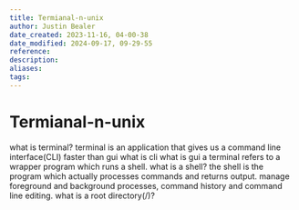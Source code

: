 ```yaml
---
title: Termianal-n-unix
author: Justin Bealer
date_created: 2023-11-16, 04-00-38
date_modified: 2024-09-17, 09-29-55
reference: 
description: 
aliases: 
tags: 
---
```

# Termianal-n-unix
what is terminal?
  terminal is an application that gives us a command line interface(CLI)
  faster than gui
  what is cli
  what is gui
  a terminal refers to a wrapper program which runs a shell.
what is a shell?
  the shell is the program which actually processes commands and returns output.
  manage foreground and background processes, command history and command line
  editing.
what is a root directory(/)?

